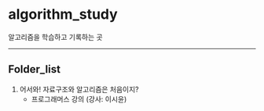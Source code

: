 # algorithm_study

알고리즘을 학습하고 기록하는 곳

---

## Folder_list

1. 어서와! 자료구조와 알고리즘은 처음이지?  
   - 프로그래머스 강의 (강사: 이시윤)
